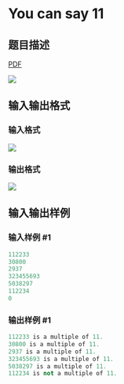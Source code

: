 # You can say 11

## 题目描述

[problemUrl]: https://uva.onlinejudge.org/index.php?option=com_onlinejudge&Itemid=8&category=21&page=show_problem&problem=1870

[PDF](https://uva.onlinejudge.org/external/109/p10929.pdf)

![](https://cdn.luogu.com.cn/upload/vjudge_pic/UVA10929/218ea8e7d8e5c3cb7b715fb78bf0ea2cc86d0ff3.png)

## 输入输出格式

### 输入格式

![](https://cdn.luogu.com.cn/upload/vjudge_pic/UVA10929/56bfa4dde5ec148a163a2ad0bd4616b41d95bb7c.png)

### 输出格式

![](https://cdn.luogu.com.cn/upload/vjudge_pic/UVA10929/d6deeb999ce597ef4122aa039c63dc3e5d32b21a.png)

## 输入输出样例

### 输入样例 #1

```cpp
112233
30800
2937
323455693
5038297
112234
0
```


### 输出样例 #1

```cpp
112233 is a multiple of 11.
30800 is a multiple of 11.
2937 is a multiple of 11.
323455693 is a multiple of 11.
5038297 is a multiple of 11.
112234 is not a multiple of 11.
```


